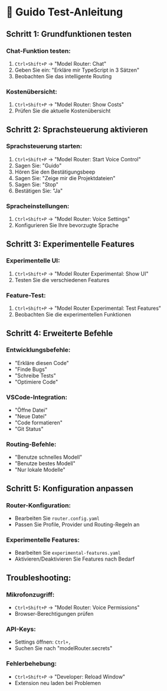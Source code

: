 # 🧪 Guido Test-Anleitung

## **Schritt 1: Grundfunktionen testen**

### **Chat-Funktion testen:**
1. `Ctrl+Shift+P` → "Model Router: Chat"
2. Geben Sie ein: "Erkläre mir TypeScript in 3 Sätzen"
3. Beobachten Sie das intelligente Routing

### **Kostenübersicht:**
1. `Ctrl+Shift+P` → "Model Router: Show Costs"
2. Prüfen Sie die aktuelle Kostenübersicht

## **Schritt 2: Sprachsteuerung aktivieren**

### **Sprachsteuerung starten:**
1. `Ctrl+Shift+P` → "Model Router: Start Voice Control"
2. Sagen Sie: "Guido"
3. Hören Sie den Bestätigungsbeep
4. Sagen Sie: "Zeige mir die Projektdateien"
5. Sagen Sie: "Stop"
6. Bestätigen Sie: "Ja"

### **Spracheinstellungen:**
1. `Ctrl+Shift+P` → "Model Router: Voice Settings"
2. Konfigurieren Sie Ihre bevorzugte Sprache

## **Schritt 3: Experimentelle Features**

### **Experimentelle UI:**
1. `Ctrl+Shift+P` → "Model Router Experimental: Show UI"
2. Testen Sie die verschiedenen Features

### **Feature-Test:**
1. `Ctrl+Shift+P` → "Model Router Experimental: Test Features"
2. Beobachten Sie die experimentellen Funktionen

## **Schritt 4: Erweiterte Befehle**

### **Entwicklungsbefehle:**
- "Erkläre diesen Code"
- "Finde Bugs"
- "Schreibe Tests"
- "Optimiere Code"

### **VSCode-Integration:**
- "Öffne Datei"
- "Neue Datei"
- "Code formatieren"
- "Git Status"

### **Routing-Befehle:**
- "Benutze schnelles Modell"
- "Benutze bestes Modell"
- "Nur lokale Modelle"

## **Schritt 5: Konfiguration anpassen**

### **Router-Konfiguration:**
- Bearbeiten Sie `router.config.yaml`
- Passen Sie Profile, Provider und Routing-Regeln an

### **Experimentelle Features:**
- Bearbeiten Sie `experimental-features.yaml`
- Aktivieren/Deaktivieren Sie Features nach Bedarf

## **Troubleshooting:**

### **Mikrofonzugriff:**
- `Ctrl+Shift+P` → "Model Router: Voice Permissions"
- Browser-Berechtigungen prüfen

### **API-Keys:**
- Settings öffnen: `Ctrl+,`
- Suchen Sie nach "modelRouter.secrets"

### **Fehlerbehebung:**
- `Ctrl+Shift+P` → "Developer: Reload Window"
- Extension neu laden bei Problemen
